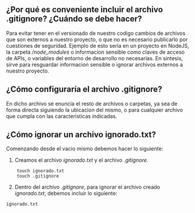 ## ¿Por qué es conveniente incluir el archivo **.gitignore**? ¿Cuándo se debe hacer?
Para evitar tener en el versionado de nuestro codigo cambios de archivos que son externos a nuestro proyecto, o que no es necesario publicarlo por cuestiones de seguridad. Ejemplo de esto seria en un proyecto en NodeJS, la carpeta */node_modules* o informacion sensible como claves de acceso de APIs, o variables del entorno de desarrollo no necesarias. En sintesis, sirve para resguardar informacion sensible o ignorar archivos externos a nuestro proyecto.

## ¿Cómo configuraría el archivo **.gitignore**?
En dicho archivo se enuncia el resto de archivos o carpetas, ya sea de forma directa siguiendo la ubicacion del mismo, o para cualquier archivo que cumpla con las caracteristicas indicadas.

## ¿Cómo ignorar un archivo **ignorado.txt**?
Comenzando desde el vacio mismo debemos hacer lo siguiente:

1. Creamos el archivo *ignorado.txt* y el archivo *.gitignore*.
```
    touch ignorado.txt
    touch .gitignore
```
2. Dentro del archivo *.gitignore*, para ignorar el archivo creado *ignorado.txt*, debemos incluir lo siguiente:
```
ignorado.txt
```